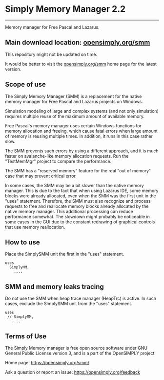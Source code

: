 # Simply Memory Manager 2.2
***************************

Memory manager for Free Pascal and Lazarus. 

## Main download location: [opensimply.org/smm](https://opensimply.org/smm/) 

This repository might not be updated on time.

It would be better to visit the [opensimply.org/smm](https://opensimply.org/smm/)  home page for the latest version.




## Scope of use

The Simply Memory Manager (SMM) is a replacement for the native memory
manager for Free Pascal and Lazarus projects on Windows.

Simulation modeling of large and complex systems (and not only simulation)
requires multiple reuse of the maximum amount of available memory.

Free Pascal's memory manager uses certain Windows functions for memory
allocation and freeing, which cause fatal errors when large amount of memory 
is reusing multiple times. In addition, it runs in this case rather slow.

The SMM prevents such errors by using a different approach, and it is much
faster on avalanche-like memory allocation requests.
Run the "TestMemMgr" project to compare the performance.

The SMM has a "reserved memory" feature for the real "out of memory" case
that may prevent critical error.

In some cases, the SMM may be a bit slower than the native memory manager.
This is due to the fact that when using Lazarus IDE, some memory blocks
were already allocated, even when the SMM was the first unit in the "uses"
statement. Therefore, the SMM must also recognize and process requests to
free and reallocate memory blocks already allocated by the native memory
manager. This additional processing can reduce performance somewhat. The
slowdown might probably be noticeable in some cases in the GUI due to the
constant redrawing of graphical controls that use memory reallocation.


## How to use

Place the SimplySMM unit the first in the "uses" statement.

    uses
      SimplyMM,
        ....
 
## SMM and memory leaks tracing

Do not use the SMM when heap trace manager (HeapTrc) is active. 
In such cases, exclude the SimplySMM unit from the "uses" statement.  

    uses
     // SimplyMM,
       .... 
	
 
 
## Terms of Use 

The Simply Memory manager is free open source software under GNU General
Public License version 3, and is a part of the OpenSIMPLY project.

Home page: https://opensimply.org/smm/

Ask a question or report an issue: https://opensimply.org/feedback
